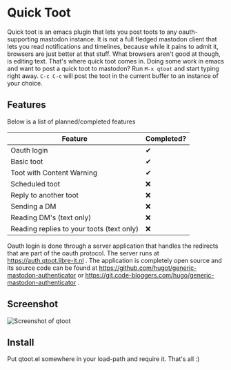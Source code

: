 # Quick Toot
Quick toot is an emacs plugin that lets you post toots to any oauth-supporting mastodon
instance. It is not a full fledged mastodon client that lets you read notifications and
timelines, because while it pains to admit it, browsers are just better at that
stuff. What browsers aren't good at though, is editing text. That's where quick toot comes
in. Doing some work in emacs and want to post a quick toot to mastodon? Run `M-x qtoot`
and start typing right away. `C-c C-c` will post the toot in the current buffer to an
instance of your choice.

## Features
Below is a list of planned/completed features

| Feature                                   | Completed? |
|-------------------------------------------|------------|
| Oauth login                               | ✔          |
| Basic toot                                | ✔          |
| Toot with Content Warning                 | ✔          |
| Scheduled toot                            | ❌         |
| Reply to another toot                     | ❌         |
| Sending a DM                              | ❌         |
| Reading DM's (text only)                  | ❌         |
| Reading replies to your toots (text only) | ❌         |

Oauth login is done through a server application that handles the redirects that are part
of the oauth protocol. The server runs at https://auth.qtoot.libre-it.nl . The application
is completely open source and its source code can be found at
https://github.com/hugot/generic-mastodon-authenticator or
https://git.code-bloggers.com/hugo/generic-mastodon-authenticator .

## Screenshot
![Screenshot of qtoot](https://cdn.hugot.nl/random/hahNg6eis9gooTae/Screenshot_2019-12-03_11-14-39.png)

## Install
Put qtoot.el somewhere in your load-path and require it. That's all :)
